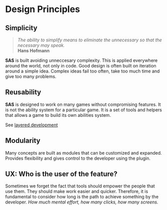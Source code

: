 # Design Principles

## Simplicity

> *The ability to simplify means to eliminate the unnecessary so that the necessary may speak.*  
> **Hans Hofmann**

**SAS** is built avoiding unneccesary complexity. This is applied everywhere around the world, not only in code. Good design is often built on iteration around a simple idea. Complex ideas fail too often, take too much time and give too many problems.

## Reusability

**SAS** is designed to work on many games without compromising features. It is not the ability system for a particular game. It is a set of tools and helpers that allows a game to build its own abilities system.

See [layered development](quick-start/layered-development.md)

## Modularity

Many concepts are built as modules that can be customized and expanded. Provides flexibility and gives control to the developer using the plugin.

## UX: Who is the user of the feature?

Sometimes we forget the fact that tools should empower the people that use them. They should make work easier and quicker. Therefore, it is fundamental to consider how long is the path to achieve something by the developer.
*How much mental effort, how many clicks, how many screens.*

